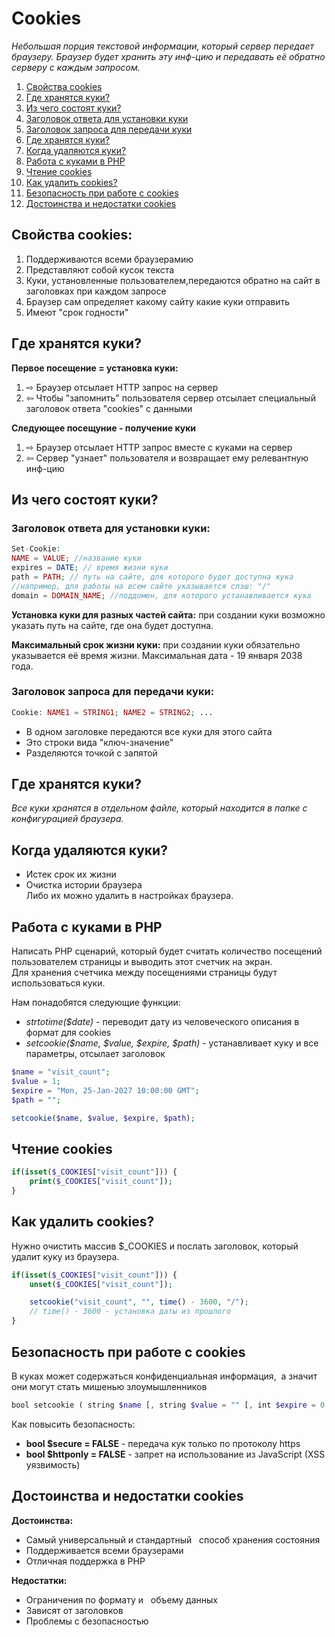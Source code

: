 # Cookies

_Небольшая порция текстовой информации, который сервер передает браузеру. Браузер будет хранить эту инф-цию и передавать её обратно серверу с каждым запросом._

1. [Свойства cookies](#1)
2. [Где хранятся куки?](#2)
3. [Из чего состоят куки?](#3)
4. [Заголовок ответа для установки куки](#4)
5. [Заголовок запроса для передачи куки](#5)
6. [Где хранятся куки?](#6)
7. [Когда удаляются куки?](#7)
8. [Работа с куками в PHP](#8)
9. [Чтение cookies](#9)
10. [Как удалить cookies?](#10)
11. [Безопасность при работе с cookies](#11)
12. [Достоинства и недостатки cookies](#12)

<a name="1"><h2>Свойства cookies:</h2></a>
1. Поддерживаются всеми браузерамию
2. Представляют собой кусок текста
3. Куки, установленные пользователем,передаются обратно на сайт в заголовках при каждом запросе
4. Браузер сам определяет какому сайту какие куки отправить
5. Имеют "срок годности"

<a name="2"><h2>Где хранятся куки?</h2></a>

**Первое посещение = установка куки:**
1. &#x21e8; Браузер отсылает HTTP запрос на сервер
2. &#x21e6; Чтобы "запомнить" пользователя сервер отсылает специальный заголовок ответа "cookies" с данными

**Следующее посещуние - получение куки**
1. &#x21e8; Браузер отсылает HTTP запрос вместе с куками на сервер
2. &#x21e6; Сервер "узнает" пользователя и возвращает ему релевантную инф-цию


<a name="3"><h2>Из чего состоят куки?</h2></a>

<a name="4"><h3>Заголовок ответа для установки куки:</h3></a>

```php
Set-Cookie:
NAME = VALUE; //название куки
expires = DATE; // время жизни куки
path = PATH; // путь на сайте, для которого будет доступна кука
//например, для работы на всем сайте указывается слэш: "/"
domain = DOMAIN_NAME; //поддомен, для которого устанавливается кука
```

**Установка куки для разных частей сайта:** при создании куки возможно указать путь на сайте, где она будет доступна.

**Максимальный срок жизни куки:** при создании куки обязательно указывается её время жизни. Максимальная дата - 19 января 2038 года.

<a name="5"><h3>Заголовок запроса для передачи куки:</h3></a>

```php
Cookie: NAME1 = STRING1; NAME2 = STRING2; ...
```

- В одном заголовке передаются все куки для этого сайта
- Это строки вида "ключ-значение"
- Разделяются точкой с запятой

<a name="6"><h2>Где хранятся куки?</h2></a>

_Все куки хранятся в отдельном файле, который находится в папке с конфигурацией браузера._

<a name="7"><h2>Когда удаляются куки?</h2></a>

- Истек срок их жизни
- Очистка истории браузера  
Либо их можно удалить в настройках браузера.

<a name="8"><h2>Работа с куками в PHP</h2></a>

Написать PHP сценарий, который будет считать количество посещений пользователем страницы и выводить этот счетчик на экран.  
Для хранения счетчика между посещениями страницы будут использоваться куки.

Нам понадобятся следующие функции:  
- _strtotime($date)_ - переводит дату из человеческого описания в формат для cookies
- _setcookie($name, $value, $expire, $path)_ - устанавливает куку и все параметры, отсылает заголовок

```php
$name = "visit_count";
$value = 1;
$expire = "Mon, 25-Jan-2027 10:00:00 GMT";
$path = "";

setcookie($name, $value, $expire, $path);
```

<a name="9"><h2>Чтение cookies</h2></a>

```php
if(isset($_COOKIES["visit_count"])) {
	print($_COOKIES["visit_count"]);
}
```

<a name="10"><h2>Как удалить cookies?</h2></a>

Нужно очистить массив $_COOKIES и послать заголовок, который удалит куку из браузера.  

```php
if(isset($_COOKIES["visit_count"])) {
	unset($_COOKIES["visit_count"]);

	setcookie("visit_count", "", time() - 3600, "/");
	// time() - 3600 - установка даты из прошлого
}
```

<a name="11"><h2>Безопасность при работе с cookies</h2><a>

В куках может содержаться конфиденциальная информация,  а значит они могут стать мишенью злоумышленников

```php
bool setcookie ( string $name [, string $value = "" [, int $expire = 0 [, string $path = "" [,   string $domain = "" [, bool $secure = FALSE [, bool $httponly = FALSE ]]]]]] )
```

Как повысить безопасность: 
- **bool $secure = FALSE** - передача кук только по протоколу https 
- **bool $httponly = FALSE** - запрет на использование из JavaScript (XSS уязвимость) 

<a name="12"><h2>Достоинства и недостатки cookies</h2><a>

**Достоинства:**
- Самый универсальный и стандартный   способ хранения состояния
- Поддерживается всеми браузерами
- Отличная поддержка в PHP

**Недостатки:**
- Ограничения по формату и   объему данных
- Зависят от заголовков
- Проблемы с безопасностью




